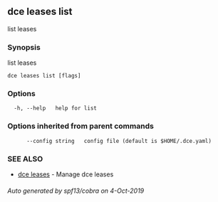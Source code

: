 ## dce leases list

list leases

### Synopsis

list leases

```
dce leases list [flags]
```

### Options

```
  -h, --help   help for list
```

### Options inherited from parent commands

```
      --config string   config file (default is $HOME/.dce.yaml)
```

### SEE ALSO

* [dce leases](dce_leases.md)	 - Manage dce leases

###### Auto generated by spf13/cobra on 4-Oct-2019
